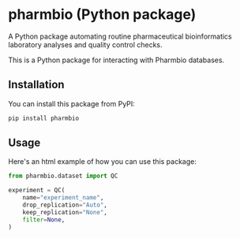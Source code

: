 # pharmbio (Python package)
A Python package automating routine pharmaceutical bioinformatics laboratory analyses and quality control checks.

This is a Python package for interacting with Pharmbio databases. 

## Installation

You can install this package from PyPI:

```sh
pip install pharmbio
```

## Usage

Here's an html example of how you can use this package:

```py
from pharmbio.dataset import QC

experiment = QC(
    name="experiment_name",
    drop_replication="Auto",
    keep_replication="None",
    filter=None,
)
```
